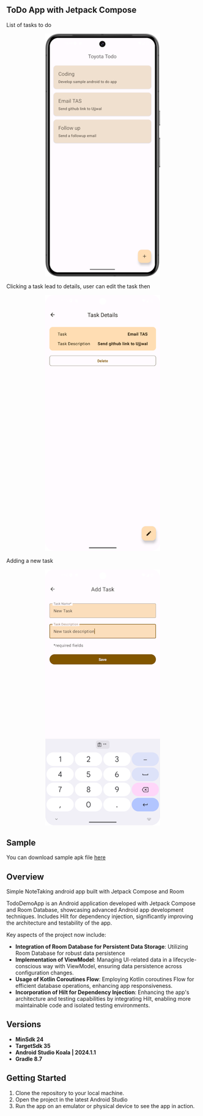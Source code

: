 ## ToDo App with Jetpack Compose



List of tasks to do
<p align="center">
  <img src="screenshot_list.png" width="300" />
</p>

Clicking a task lead to details, user can edit the task then
<p align="center">
  <img src="screenshot_details.png" width="300" />
</p>

Adding a new task
<p align="center">
  <img src="screenshot_new.png" width="300" />
</p>

## Sample

You can download sample apk file [here](https://github.com/mekete/ToyotaTodo/blob/main/ToyotaTodo.apk)


## Overview

Simple NoteTaking android app built with Jetpack Compose and Room

TodoDemoApp is an Android application developed with Jetpack Compose and Room Database, showcasing advanced Android app development techniques. Includes Hilt for dependency injection, significantly improving the architecture and testability of the app.

Key aspects of the project now include:

- **Integration of Room Database for Persistent Data Storage**: Utilizing Room Database for robust data persistence
- **Implementation of ViewModel**: Managing UI-related data in a lifecycle-conscious way with ViewModel, ensuring data persistence across configuration changes.
- **Usage of Kotlin Coroutines Flow**: Employing Kotlin coroutines Flow for efficient database operations, enhancing app responsiveness.
- **Incorporation of Hilt for Dependency Injection**: Enhancing the app's architecture and testing capabilities by integrating Hilt, enabling more maintainable code and isolated testing environments.




## Versions

- **MinSdk 24**
- **TargetSdk 35**
- **Android Studio Koala | 2024.1.1**
- **Gradle 8.7**

## Getting Started

1. Clone the repository to your local machine.
2. Open the project in the latest Android Studio 
3. Run the app on an emulator or physical device to see the app in action.


